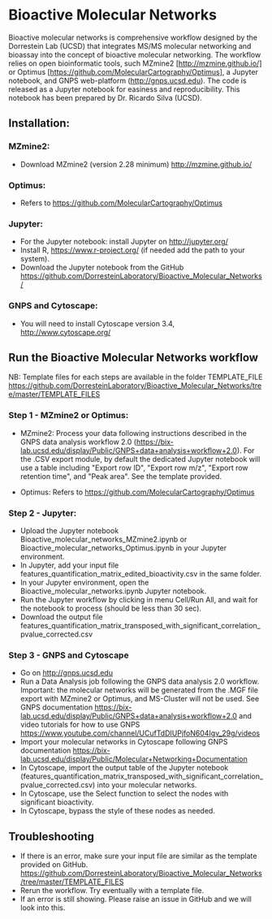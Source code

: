 # Bioactive Molecular Networks

Bioactive molecular networks is comprehensive workflow designed by the Dorrestein Lab (UCSD) that integrates MS/MS molecular networking and bioassay into the concept of bioactive molecular networking. The workflow relies on open bioinformatic tools, such MZmine2 [http://mzmine.github.io/] or Optimus [https://github.com/MolecularCartography/Optimus], a Jupyter notebook, and GNPS web-platform (http://gnps.ucsd.edu). The code is released as a Jupyter notebook for easiness and reproducibility. This notebook has been prepared by Dr. Ricardo Silva (UCSD).

## Installation:
### MZmine2:
- Download MZmine2 (version 2.28 minimum) http://mzmine.github.io/

### Optimus:
- Refers to https://github.com/MolecularCartography/Optimus

### Jupyter:
- For the Jupyter notebook: install Jupyter on http://jupyter.org/
- Install R, https://www.r-project.org/ (if needed add the path to your system).
- Download the Jupyter notebook from the GitHub https://github.com/DorresteinLaboratory/Bioactive_Molecular_Networks/ 

### GNPS and Cytoscape:
- You will need to install Cytoscape version 3.4, http://www.cytoscape.org/

## Run the Bioactive Molecular Networks workflow
NB: Template files for each steps are available in the folder TEMPLATE_FILE https://github.com/DorresteinLaboratory/Bioactive_Molecular_Networks/tree/master/TEMPLATE_FILES

### Step 1 - MZmine2 or Optimus:
- MZmine2: Process your data following instructions described in the GNPS data analysis workflow 2.0 (https://bix-lab.ucsd.edu/display/Public/GNPS+data+analysis+workflow+2.0). For the .CSV export module, by default the dedicated Jupyter notebook will use a table including "Export row ID", "Export row m/z", "Export row retention time", and "Peak area". See the template provided.

- Optimus: Refers to https://github.com/MolecularCartography/Optimus

### Step 2 - Jupyter:
- Upload the Jupyter notebook Bioactive_molecular_networks_MZmine2.ipynb or Bioactive_molecular_networks_Optimus.ipynb in your Jupyter environment.
- In Jupyter, add your input file features_quantification_matrix_edited_bioactivity.csv in the same folder. 
- In your Jupyter environment, open the Bioactive_molecular_networks.ipynb Jupyter notebook.
- Run the Jupyter workflow by clicking in menu Cell/Run All, and wait for the notebook to process (should be less than 30 sec).
- Download the output file features_quantification_matrix_transposed_with_significant_correlation_pvalue_corrected.csv

### Step 3 - GNPS and Cytoscape
- Go on http://gnps.ucsd.edu
- Run a Data Analysis job following the GNPS data analysis 2.0 workflow. Important: the molecular networks will be generated from the .MGF file export with MZmine2 or Optimus, and MS-Cluster will not be used. See GNPS documentation https://bix-lab.ucsd.edu/display/Public/GNPS+data+analysis+workflow+2.0 and video tutorials for how to use GNPS https://www.youtube.com/channel/UCufTdDIUPjfoN604Igv_29g/videos
- Import your molecular networks in Cytoscape following GNPS documentation https://bix-lab.ucsd.edu/display/Public/Molecular+Networking+Documentation
- In Cytoscape, import the output table of the Jupyter notebook (features_quantification_matrix_transposed_with_significant_correlation_pvalue_corrected.csv) into your molecular networks.
- In Cytoscape, use the Select function to select the nodes with significant bioactivity.
- In Cytoscape, bypass the style of these nodes as needed.

## Troubleshooting
- If there is an error, make sure your input file are similar as the template provided on GitHub.
https://github.com/DorresteinLaboratory/Bioactive_Molecular_Networks/tree/master/TEMPLATE_FILES
- Rerun the workflow. Try eventually with a template file.
- If an error is still showing. Please raise an issue in GitHub and we will look into this.
